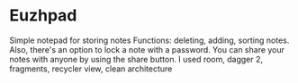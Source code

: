 # Euzhpad
Simple notepad for storing notes
Functions: deleting, adding, sorting notes. Also, there's an option to lock a note with a password. 
You can share your notes with anyone by using the share button.
I used room, dagger 2, fragments, recycler view, clean architecture
